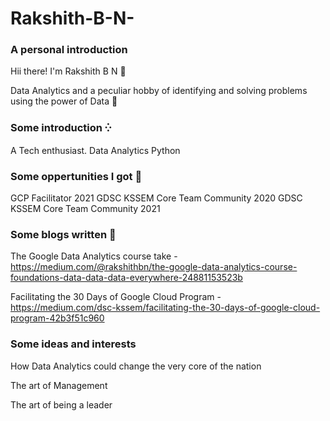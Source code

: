 # Rakshith-B-N-
### A personal introduction 
Hii there! I'm Rakshith B N 👋

Data Analytics and a peculiar hobby of identifying and solving problems using the power of Data 🧠

### Some introduction ⁛
A Tech enthusiast. Data Analytics 
Python

### Some oppertunities I got 🎉
GCP Facilitator 2021
GDSC KSSEM Core Team Community 2020
GDSC KSSEM Core Team Community 2021

### Some blogs written 🔅
The Google Data Analytics course take - https://medium.com/@rakshithbn/the-google-data-analytics-course-foundations-data-data-data-everywhere-24881153523b

Facilitating the 30 Days of Google Cloud Program - https://medium.com/dsc-kssem/facilitating-the-30-days-of-google-cloud-program-42b3f51c960

### Some ideas and interests  
How Data Analytics could change the very core of the nation 

The art of Management 

The art of being a leader
